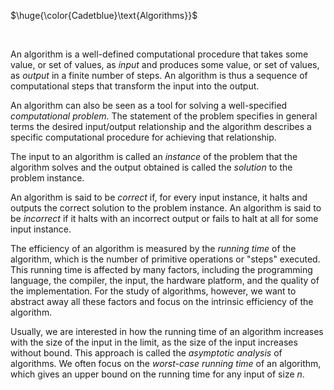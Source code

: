 $\huge{\color{Cadetblue}\text{Algorithms}}$

<br/>

An algorithm is a well-defined computational procedure that takes some value, or set of values, as *input* and produces some value, or set of values, as *output* in a finite number of steps. An algorithm is thus a sequence of computational steps that transform the input into the output.

An algorithm can also be seen as a tool for solving a well-specified *computational problem*. The statement of the problem specifies in general terms the desired input/output relationship and the algorithm describes a specific computational procedure for achieving that relationship.

The input to an algorithm is called an *instance* of the problem that the algorithm solves and the output obtained is called the *solution* to the problem instance.

An algorithm is said to be *correct* if, for every input instance, it halts and outputs the correct solution to the problem instance. An algorithm is said to be *incorrect* if it halts with an incorrect output or fails to halt at all for some input instance.

The efficiency of an algorithm is measured by the *running time* of the algorithm, which is the number of primitive operations or "steps" executed. This running time is affected by many factors, including the programming language, the compiler, the input, the hardware platform, and the quality of the implementation. For the study of algorithms, however, we want to abstract away all these factors and focus on the intrinsic efficiency of the algorithm.

Usually, we are interested in how the running time of an algorithm increases with the size of the input in the limit, as the size of the input increases without bound. This approach is called the *asymptotic analysis* of algorithms. We often focus on the *worst-case running time* of an algorithm, which gives an upper bound on the running time for any input of size $n$.
